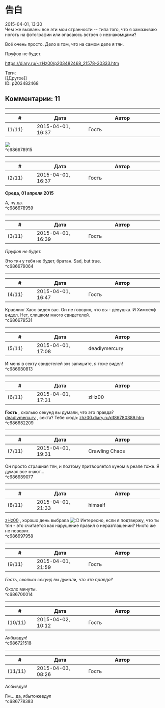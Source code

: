告白
==

  
2015-04-01, 13:30  
 Чем же вызваны все эти мои странности -- типа того, что я замазываю ноготь на фотографии или опасаюсь встреч с незнакомцами?   
   
 Всё очень просто. Дело в том, что на самом деле я тян.   
   
 Пруфов не будет.   
  
<https://diary.ru/~zHz00/p203482468_21578-30333.htm>  
  
Теги:  
[[Другое]]  
ID: p203482468  


Комментарии: 11
---------------

  


---



|         #         |              Дата              |                     Автор                     |           ID           |
| --- | --- | --- | --- |
| (1/11) | 2015-04-01, 16:37 | Гость | c686678915 |

  
 ![](http://images5.fanpop.com/image/photos/31100000/The-Little-Mermaid-Sebastin-the-Crab-the-little-mermaid-sebastin-the-crab-31148673-614-390.jpg)   
 ^c686678915

---



|         #         |              Дата              |                     Автор                     |           ID           |
| --- | --- | --- | --- |
| (2/11) | 2015-04-01, 16:37 | Гость | c686678959 |

  
  **Среда, 01 апреля 2015**    
   
 А, ну да.   
 ^c686678959

---



|         #         |              Дата              |                     Автор                     |           ID           |
| --- | --- | --- | --- |
| (3/11) | 2015-04-01, 16:39 | Гость | c686679064 |

  
  *Пруфов не будет.*    
   
 Это тян у тебя не будет, братан. Sad, but true.   
 ^c686679064

---



|         #         |              Дата              |                     Автор                     |           ID           |
| --- | --- | --- | --- |
| (4/11) | 2015-04-01, 16:47 | Гость | c686679531 |

  
 Кравлинг Хаос видел вас. Он не говорил, что вы - девушка. И Химселф видел. Нет, слишком много свидетелей.   
 ^c686679531

---



|         #         |              Дата              |                     Автор                     |           ID           |
| --- | --- | --- | --- |
| (5/11) | 2015-04-01, 17:08 | deadlymercury | c686680813 |

  
 И меня в секту свидетелей зхз запишите, я тоже видел!   
 ^c686680813

---



|         #         |              Дата              |                     Автор                     |           ID           |
| --- | --- | --- | --- |
| (6/11) | 2015-04-01, 17:31 | zHz00 | c686682209 |

  
  **Гость**  , сколько секунд вы думали, что это правда?   
  [deadlymercury](http://crazysupp.diary.ru "Записки безумного саппорта")  , секта? Тебе сюда:  [zhz00.diary.ru/p186780389.htm](SHINSEKAI)    
 ^c686682209

---



|         #         |              Дата              |                     Автор                     |           ID           |
| --- | --- | --- | --- |
| (7/11) | 2015-04-01, 19:31 | Crawling Chaos | c686689077 |

  
 Он просто страшная тян, и поэтому притворяется куном в реале тоже. Я думал все знают...   
 ^c686689077

---



|         #         |              Дата              |                     Автор                     |           ID           |
| --- | --- | --- | --- |
| (8/11) | 2015-04-01, 21:33 | himself | c686697958 |

  
  [zHz00](https://zHz00.diary.ru "Untitled")  , хорошо день выбрала ![:D](http://static.diary.ru/picture/1131.gif) Интересно, если я подтвержу, что ты тян - это считается как нарушение правил о неразглашении? Никто же не поверит.   
 ^c686697958

---



|         #         |              Дата              |                     Автор                     |           ID           |
| --- | --- | --- | --- |
| (9/11) | 2015-04-01, 21:59 | Гость | c686700014 |

  
  *Гость, сколько секунд вы думали, что это правда?*    
   
 Около минуты.   
 ^c686700014

---



|         #         |              Дата              |                     Автор                     |           ID           |
| --- | --- | --- | --- |
| (10/11) | 2015-04-02, 10:12 | Гость | c686721518 |

  
 Аябывдул!   
 ^c686721518

---



|         #         |              Дата              |                     Автор                     |           ID           |
| --- | --- | --- | --- |
| (11/11) | 2015-04-03, 08:26 | Гость | c686778383 |

  
  Аябывдул!    
   
 Гм... да, ябытожевдул   
 ^c686778383